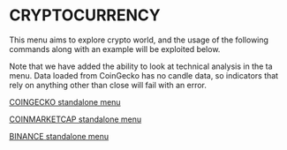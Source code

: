 # CRYPTOCURRENCY

This menu aims to explore crypto world, and the usage of the following commands along with an example will be exploited below.

Note that we have added the ability to look at technical analysis in the ta menu.  Data loaded from CoinGecko has no candle data,
so indicators that rely on anything other than close will fail with an error.

[COINGECKO standalone menu](/gamestonk_terminal/cryptocurrency/coingecko/)

[COINMARKETCAP standalone menu](/gamestonk_terminal/cryptocurrency/coinmarketcap/)

[BINANCE standalone menu](/gamestonk_terminal/cryptocurrency/coinmarketcap/)
